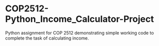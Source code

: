 # COP2512-Python_Income_Calculator-Project
Python assignment for COP 2512 demonstrating simple working code to complete the task of calculating income.
